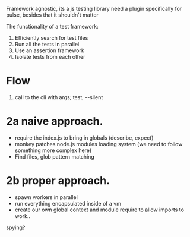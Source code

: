 Framework agnostic, its a js testing library need a plugin specifically for pulse, besides that it shouldn't matter

The functionality of a test framework:

1. Efficiently search for test files
2. Run all the tests in parallel
3. Use an assertion framework
4. Isolate tests from each other

# Flow

1. call to the cli with args; test, --silent

# 2a naive approach.

- require the index.js to bring in globals (describe, expect)
- monkey patches node.js modules loading system (we need to follow something more complex here)
- Find files, glob pattern matching

# 2b proper approach.

- spawn workers in parallel
- run everything encapsulated inside of a vm
- create our own global context and module require to allow imports to work..

spying?
